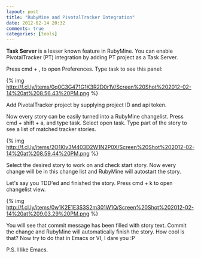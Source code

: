 ```yaml
---
layout: post
title: "RubyMine and PivotalTracker Integration"
date: 2012-02-14 20:32
comments: true
categories: [tools]
---
```


**Task Server** is a lesser known feature in RubyMine.  You can enable PivotalTracker (PT) integration by adding
PT project as a Task Server.

Press cmd + , to open Preferences.  Type task to see this panel:

{% img http://f.cl.ly/items/0q0C3G471G1K3R2D0r1V/Screen%20Shot%202012-02-14%20at%208.56.43%20PM.png %}

Add PivotalTracker project by supplying project ID and api token.

Now every story can be easily turned into a RubyMine changelist.
Press cmd + shift + a, and type task.  Select open task.  Type part of the story to see a list of matched tracker stories.

{% img http://f.cl.ly/items/2O1I0v3M403D2W1N2P0X/Screen%20Shot%202012-02-14%20at%208.59.44%20PM.png %}

Select the desired story to work on and check start story.  Now every change will be in this change list and RubyMine will
autostart the story.

Let's say you TDD'ed and finished the story.  Press cmd + k to open changelist view.

{% img http://f.cl.ly/items/0w1K2E1E3S3S2m301W1Q/Screen%20Shot%202012-02-14%20at%209.03.29%20PM.png %}

You will see that commit message has been filled with story text.  Commit the change and RubyMine will automatically
finish the story.  How cool is that?  Now try to do that in Emacs or VI, I dare you :P

P.S. I like Emacs.